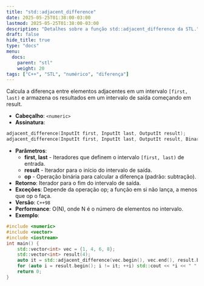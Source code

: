 ```yaml
---
title: "std::adjacent_difference"
date: 2025-05-25T01:38:00-03:00
lastmod: 2025-05-25T01:38:00-03:00
description: "Detalhes sobre a função std::adjacent_difference da STL."
draft: false
hide_title: true
type: "docs"
menu:
  docs:
    parent: "stl"
    weight: 20
tags: ["C++", "STL", "numérico", "diferença"]
---
```


Calcula a diferença entre elementos adjacentes em um intervalo `[first, last)` e armazena os resultados em um intervalo de saída começando em result.
- **Cabeçalho**: `<numeric>`
- **Assinatura**:
```cpp
adjacent_difference(InputIt first, InputIt last, OutputIt result);
adjacent_difference(InputIt first, InputIt last, OutputIt result, BinaryOperation op);
```
- **Parâmetros**:
  - **first**, **last** - Iteradores que definem o intervalo `[first, last)` de entrada.
  - **result** - Iterador para o início do intervalo de saída.
  - **op** - Operação binária para calcular a diferença (padrão: subtração).
- **Retorno**: Iterador para o fim do intervalo de saída.
- **Exceções**: Depende da operação op; a função em si não lança, a menos que op o faça.
- **Versão**: `C++98`
- **Performance**: O(N), onde N é o número de elementos no intervalo.
- **Exemplo**:
```cpp
#include <numeric>
#include <vector>
#include <iostream>
int main() {
    std::vector<int> vec = {1, 4, 6, 8};
    std::vector<int> result(4);
    auto it = std::adjacent_difference(vec.begin(), vec.end(), result.begin());
    for (auto i = result.begin(); i != it; ++i) std::cout << *i << " "; // Imprime: 1 3 2 2
    return 0;
}
```